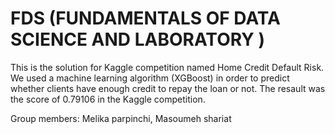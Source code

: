# FDS (FUNDAMENTALS OF DATA SCIENCE AND LABORATORY )

This is the solution for Kaggle competition named Home Credit Default Risk.
We used a machine learning algorithm (XGBoost) in order to predict whether clients have enough credit to repay the loan or not.
The resault was the score of 0.79106 in the Kaggle competition.

Group members:
Melika parpinchi,
Masoumeh shariat

